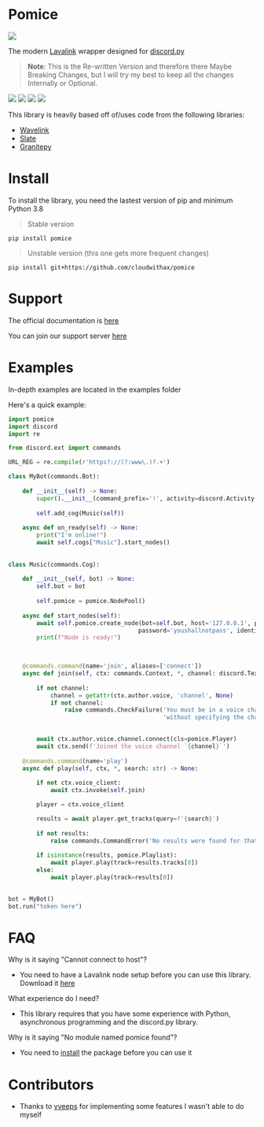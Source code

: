 # Pomice

![](https://raw.githubusercontent.com/cloudwithax/pomice/main/banner.jpg)

The modern [Lavalink](https://github.com/freyacodes/Lavalink) wrapper designed for [discord.py](https://github.com/Rapptz/discord.py)

> **Note**: This is the Re-written Version and therefore there Maybe Breaking Changes, but I will try my best to keep all the changes Internally or Optional.

![](https://img.shields.io/badge/license-GPL-2f2f2f) ![](https://img.shields.io/badge/python-3.8-2f2f2f) ![](https://img.shields.io/discord/899324069235810315) ![](https://readthedocs.org/projects/pomice/badge/?version=latest)


This library is heavily based off of/uses code from the following libraries:
- [Wavelink](https://github.com/PythonistaGuild/Wavelink)
- [Slate](https://github.com/Axelancerr/slate)
- [Granitepy](https://github.com/twitch0001/granitepy)


# Install
To install the library, you need the lastest version of pip and minimum Python 3.8

> Stable version
```
pip install pomice
```

> Unstable version (this one gets more frequent changes)
```
pip install git+https://github.com/cloudwithax/pomice
```

# Support

The official documentation is [here](https://pomice.readthedocs.io/en/latest/)

You can join our support server [here](https://discord.gg/r64qjTSHG8)


# Examples
In-depth examples are located in the examples folder

Here's a quick example:

```py
import pomice
import discord
import re

from discord.ext import commands

URL_REG = re.compile(r'https?://(?:www\.)?.+')

class MyBot(commands.Bot):
    
    def __init__(self) -> None:
        super().__init__(command_prefix='!', activity=discord.Activity(type=discord.ActivityType.listening, name='to music!'))
        
        self.add_cog(Music(self))
        
    async def on_ready(self) -> None:
        print("I'm online!")
        await self.cogs["Music"].start_nodes()
     
        
class Music(commands.Cog):
    
    def __init__(self, bot) -> None:
        self.bot = bot
        
        self.pomice = pomice.NodePool()
    
    async def start_nodes(self):
        await self.pomice.create_node(bot=self.bot, host='127.0.0.1', port='3030', 
                                     password='youshallnotpass', identifier='MAIN')
        print(f"Node is ready!")


        
    @commands.command(name='join', aliases=['connect'])
    async def join(self, ctx: commands.Context, *, channel: discord.TextChannel = None) -> None:
        
        if not channel:
            channel = getattr(ctx.author.voice, 'channel', None)
            if not channel:
                raise commands.CheckFailure('You must be in a voice channel to use this command'
                                            'without specifying the channel argument.')

        
        await ctx.author.voice.channel.connect(cls=pomice.Player)
        await ctx.send(f'Joined the voice channel `{channel}`')
        
    @commands.command(name='play')
    async def play(self, ctx, *, search: str) -> None:
        
        if not ctx.voice_client:
            await ctx.invoke(self.join) 

        player = ctx.voice_client        

        results = await player.get_tracks(query=f'{search}')
        
        if not results:
            raise commands.CommandError('No results were found for that search term.')
        
        if isinstance(results, pomice.Playlist):
            await player.play(track=results.tracks[0])
        else:
            await player.play(track=results[0])

            
bot = MyBot()
bot.run("token here")
 ```

# FAQ
Why is it saying "Cannot connect to host"?

- You need to have a Lavalink node setup before you can use this library. Download it [here](https://github.com/freyacodes/Lavalink/releases/tag/3.3.2.5)

What experience do I need?

- This library requires that you have some experience with Python, asynchronous programming and the discord.py library.

Why is it saying "No module named pomice found"?

- You need to [install](#Install) the package before you can use it 

# Contributors

- Thanks to [vveeps](https://github.com/vveeps) for implementing some features I wasn't able to do myself
